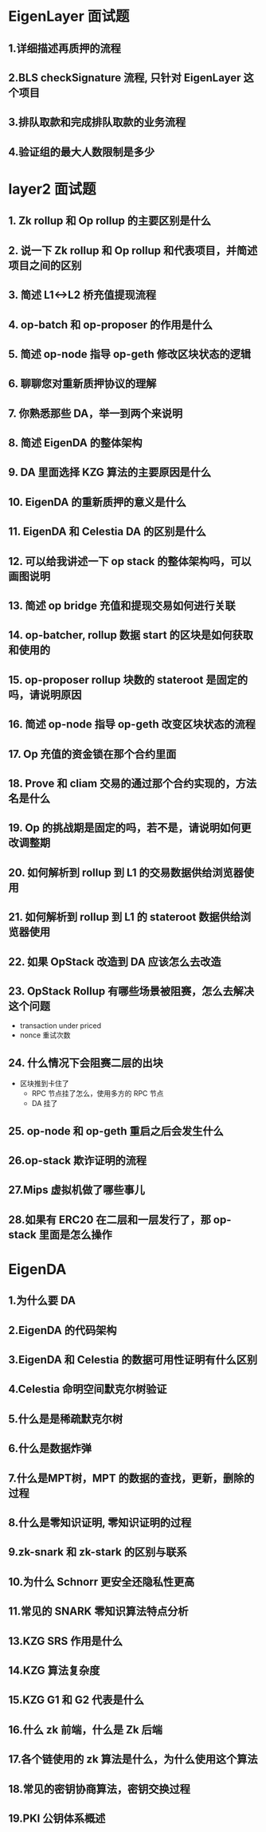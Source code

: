 # EigenLayer 面试题

## 1.详细描述再质押的流程


## 2.BLS checkSignature 流程, 只针对 EigenLayer 这个项目


## 3.排队取款和完成排队取款的业务流程


## 4.验证组的最大人数限制是多少



# layer2 面试题

## 1. Zk rollup 和 Op rollup 的主要区别是什么

## 2. 说一下 Zk rollup 和 Op rollup 和代表项目，并简述项目之间的区别

## 3. 简述 L1<->L2 桥充值提现流程

## 4. op-batch 和 op-proposer 的作用是什么

## 5. 简述 op-node 指导 op-geth 修改区块状态的逻辑

## 6. 聊聊您对重新质押协议的理解

## 7. 你熟悉那些 DA，举一到两个来说明

## 8. 简述 EigenDA 的整体架构

## 9. DA 里面选择 KZG 算法的主要原因是什么

## 10. EigenDA 的重新质押的意义是什么

## 11. EigenDA 和 Celestia DA 的区别是什么

## 12. 可以给我讲述一下 op stack 的整体架构吗，可以画图说明

## 13. 简述 op bridge 充值和提现交易如何进行关联

## 14. op-batcher, rollup 数据 start 的区块是如何获取和使用的

## 15. op-proposer rollup 块数的 stateroot 是固定的吗，请说明原因

## 16. 简述 op-node 指导 op-geth 改变区块状态的流程

## 17. Op 充值的资金锁在那个合约里面

## 18. Prove 和 cliam 交易的通过那个合约实现的，方法名是什么

## 19. Op 的挑战期是固定的吗，若不是，请说明如何更改调整期

## 20. 如何解析到 rollup 到 L1 的交易数据供给浏览器使用

## 21. 如何解析到 rollup 到 L1 的 stateroot 数据供给浏览器使用

## 22. 如果 OpStack 改造到 DA 应该怎么去改造

## 23. OpStack Rollup 有哪些场景被阻赛，怎么去解决这个问题
- transaction under priced
- nonce 重试次数

## 24. 什么情况下会阻赛二层的出块

- 区块推到卡住了
  - RPC 节点挂了怎么，使用多方的 RPC 节点
  - DA 挂了
    
## 25. op-node 和 op-geth 重启之后会发生什么


## 26.op-stack 欺诈证明的流程


## 27.Mips 虚拟机做了哪些事儿


## 28.如果有 ERC20 在二层和一层发行了，那 op-stack 里面是怎么操作


# EigenDA

## 1.为什么要 DA 


## 2.EigenDA 的代码架构 


## 3.EigenDA 和 Celestia 的数据可用性证明有什么区别


## 4.Celestia 命明空间默克尔树验证


## 5.什么是是稀疏默克尔树


## 6.什么是数据炸弹


## 7.什么是MPT树，MPT 的数据的查找，更新，删除的过程


## 8.什么是零知识证明, 零知识证明的过程


## 9.zk-snark 和 zk-stark 的区别与联系


## 10.为什么 Schnorr 更安全还隐私性更高


## 11.常见的 SNARK 零知识算法特点分析


## 13.KZG SRS 作用是什么


## 14.KZG 算法复杂度


## 15.KZG G1 和 G2 代表是什么


## 16.什么 zk 前端，什么是 Zk 后端


## 17.各个链使用的 zk 算法是什么，为什么使用这个算法



## 18.常见的密钥协商算法，密钥交换过程



## 19.PKI 公钥体系概述
























